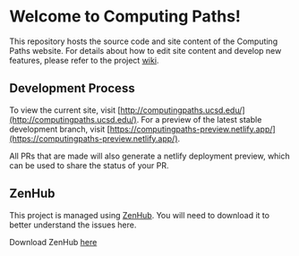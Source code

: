 # Welcome to Computing Paths!
This repository hosts the source code and site content of the Computing Paths website. For details about how to edit site content and develop new features, please refer to the project [wiki](https://github.com/ComputingPaths/ComputingPaths/wiki).

## Development Process

To view the current site, visit [http://computingpaths.ucsd.edu/](http://computingpaths.ucsd.edu/).
For a preview of the latest stable development branch, visit [https://computingpaths-preview.netlify.app/](https://computingpaths-preview.netlify.app/).

All PRs that are made will also generate a netlify deployment preview, which can be used to share the status of your PR.

## ZenHub

This project is managed using [ZenHub](https://chrome.google.com/webstore/detail/zenhub-for-github/ogcgkffhplmphkaahpmffcafajaocjbd). You will need to download it to better understand the issues here.

Download ZenHub [here](https://chrome.google.com/webstore/detail/zenhub-for-github/ogcgkffhplmphkaahpmffcafajaocjbd)
